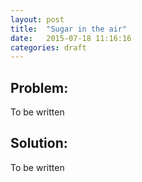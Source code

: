 ```yaml
---
layout: post
title:  "Sugar in the air"
date:   2015-07-18 11:16:16
categories: draft 
---
```

<h2>Problem:</h2>
To be written

<h2>Solution:</h2>
To be written
